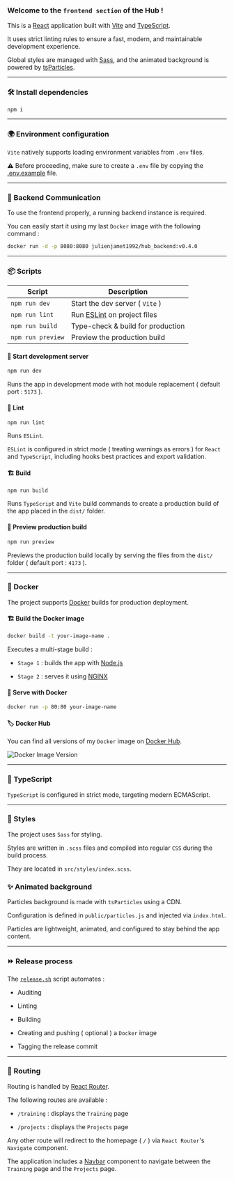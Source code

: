### Welcome to the `frontend section` of the Hub !

This is a [React](https://react.dev) application built with [Vite](https://vitejs.dev) and [TypeScript](https://www.typescriptlang.org).

It uses strict linting rules to ensure a fast, modern, and maintainable development experience.

Global styles are managed with [Sass](https://sass-lang.com), and the animated background is powered by [tsParticles](https://particles.js.org).

---

### 🛠️ Install dependencies

```bash
npm i
```

---

### 🌍 Environment configuration

`Vite` natively supports loading environment variables from `.env` files.

⚠️ Before proceeding, make sure to create a `.env` file by copying the [.env.example](./.env.example) file.

---

### 🔄 Backend Communication

To use the frontend properly, a running backend instance is required.

You can easily start it using my last `Docker` image with the following command :

```bash
docker run -d -p 8080:8080 julienjamet1992/hub_backend:v0.4.0
```

---

### 📦 Scripts

| Script            | Description                                       |
|-------------------|-------------------------------------------------- |
| `npm run dev`     | Start the dev server ( `Vite` )                   |
| `npm run lint`    | Run [ESLint](https://eslint.org) on project files |
| `npm run build`   | Type-check & build for production                 |
| `npm run preview` | Preview the production build                      |

#### 🚀 Start development server

```bash
npm run dev
```

Runs the app in development mode with hot module replacement ( default port : `5173` ).

#### 🧹 Lint

```bash
npm run lint
```

Runs `ESLint`.

`ESLint` is configured in strict mode ( treating warnings as errors ) for `React` and `TypeScript`, including hooks best practices and export validation.

#### 🏗️ Build

```bash
npm run build
```

Runs `TypeScript` and `Vite` build commands to create a production build of the app placed in the `dist/` folder.

#### 👀 Preview production build

```bash
npm run preview
```

Previews the production build locally by serving the files from the `dist/` folder ( default port : `4173` ).

---

### 🐳 Docker

The project supports [Docker](https://www.docker.com) builds for production deployment.

#### 🏗️ Build the Docker image

```bash
docker build -t your-image-name .
```

Executes a multi-stage build :

- `Stage 1` : builds the app with [Node.js](https://nodejs.org)

- `Stage 2` : serves it using [NGINX](https://nginx.org)

#### 🚀 Serve with Docker

```bash
docker run -p 80:80 your-image-name
```

#### 🏷️ Docker Hub

You can find all versions of my `Docker` image on [Docker Hub](https://hub.docker.com/r/julienjamet1992/hub_frontend).

![Docker Image Version](https://img.shields.io/docker/v/julienjamet1992/hub_frontend?sort=semver)

---

### 🔵 TypeScript

`TypeScript` is configured in strict mode, targeting modern ECMAScript.

---

### 🎨 Styles

The project uses `Sass` for styling.

Styles are written in `.scss` files and compiled into regular `CSS` during the build process.

They are located in `src/styles/index.scss`.

### ✨ Animated background

Particles background is made with `tsParticles` using a CDN.
 
Configuration is defined in `public/particles.js` and injected via `index.html`.

Particles are lightweight, animated, and configured to stay behind the app content.

---

### ⏩ Release process

The [`release.sh`](./release.sh) script automates :

- Auditing

- Linting

- Building

- Creating and pushing ( optional ) a `Docker` image

- Tagging the release commit

---

### 🧭 Routing

Routing is handled by [React Router](https://reactrouter.com).

The following routes are available :

- `/training` : displays the `Training` page

- `/projects` : displays the `Projects` page

Any other route will redirect to the homepage ( `/` ) via `React Router`'s `Navigate` component.

The application includes a [Navbar](./src/components/hub/Navbar.tsx) component to navigate between the `Training` page and the `Projects` page.